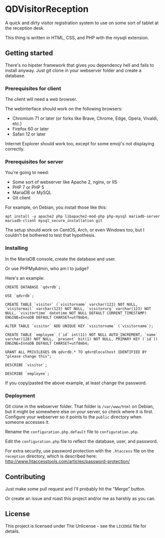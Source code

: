 # QDVisitorReception
A quick and dirty visitor registration system to use on some sort of tablet at the reception desk.

This thing is written in HTML, CSS, and PHP with the mysqli extension.

## Getting started
There's no hipster framework that gives you dependency hell and fails to install anyway.
Just git clone in your webserver folder and create a database.

### Prerequisites for client
The client will need a web browser.

The webinterface should work on the following browsers:
* Chromium 71 or later (or forks like Brave, Chrome, Edge, Opera, Vivaldi, etc.)
* Firefox 60 or later
* Safari 12 or later

Internet Explorer should work too, except for some emoji's not displaying correctly.

### Prerequisites for server
You're going to need:
* Some sort of webserver like Apache 2, nginx, or IIS
* PHP 7 or PHP 5
* MariaDB or MySQL
* Git client

For example, on Debian, you install those like this:
```
apt install -y apache2 php libapache2-mod-php php-mysql mariadb-server mariadb-client mysql_secure_installation git
```

The setup should work on CentOS, Arch, or even Windows too, but I couldn't be bothered to test that hypothesis.

### Installing
In the MariaDB console, create the database and user.

Or use PHPMyAdmin, who am I to judge?

Here's an example:
```
CREATE DATABASE `qdvrdb`;

USE `qdvrdb`;

CREATE TABLE `visitor` (`visitorname` varchar(123) NOT NULL, `visitormail` varchar(123) NOT NULL, `visitororg` varchar(123) NOT NULL, `visitortime` datetime NOT NULL DEFAULT CURRENT_TIMESTAMP) ENGINE=InnoDB DEFAULT CHARSET=utf8mb4;

ALTER TABLE `visitor` ADD UNIQUE KEY `visitorname` (`visitorname`);

CREATE TABLE `employee` (`id` int(11) NOT NULL AUTO_INCREMENT, `name` varchar(128) NOT NULL, `present` bit(1) NOT NULL, PRIMARY KEY (`id`)) ENGINE=InnoDB DEFAULT CHARSET=utf8mb4;

GRANT ALL PRIVILEGES ON qdvrdb.* TO qdvr@localhost IDENTIFIED BY "please change this";

DESCRIBE `visitor`;

DESCRIBE `employee`;
```

If you copy/pasted the above example, at least change the password.

### Deployment
Git clone in the webserver folder. That folder is ```/var/www/html``` on Debian, but it might be somewhere else on your server, so check where it is first.
Configure your webserver so it points to the ```public``` directory when someone accesses it.

Rename the ```configuration.php.default``` file to ```configuration.php```.

Edit the ```configuration.php``` file to reflect the database, user, and password.

For extra security, use password protection with the ```.htaccess``` file on the ```reception``` directory, which is described here: http://www.htaccesstools.com/articles/password-protection/

## Contributing
Just make some pull request and I'll probably hit the "Merge" button.

Or create an issue and roast this project and/or me as harshly as you can.

## License
This project is licensed under The Unlicense - see the ```LICENSE``` file for details.
